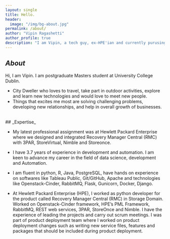 ```yaml
---
layout: single
title: Hello.
header:
  image: "/img/bg-about.jpg"
permalink: /about/
author: "Vipin Ragashetti"
author_profile: true
description: "I am Vipin, a tech guy, ex-HPE'ian and currently purusing Masters at University College Dublin."
---
```


## _About_
Hi, I am Vipin. I am postgraduate Masters student at University College Dublin.

* City Dweller who loves to travel, take part in outdoor activities, explore and learn new technologies and would love to meet new people.
* Things that excites me most are solving challenging problems, developing new relationships, and help in overall growth of businesses.

<br />
## _Expertise_

* My latest professional assignment was at Hewlett Packard Enterprise where we designed and integrated
Recovery Manager Central (RMC) with 3PAR, StoreVirtual, Nimble and Storeonce.

* I have 3.7 years of experience in development and automation. I am keen to advance my career in the field of data science, development and Automation.

* I am fluent in python, R, Java, PostgreSQL, have hands on experience on softwares like Tableau Public, Git/GitHub, Apache and technologies like Openstack-Cinder, RabbitMQ, Flask, Gunicorn, Docker, Django.

* At Hewlett Packard Enterprise (HPE), I worked as python developer for the product called Recovery
Manager Central (RMC) in Storage Domain. Worked on Openstack-Cinder framework, HPE’s PML Framework,
RabbitMQ, REST web services, 3PAR, StoreOnce and Nimble. I have the experience of leading the projects and
carry out scrum meetings. I was part of product deployment team where I worked on product deployment changes
such as writing new service files, features and packages that should be included during product deployment.
